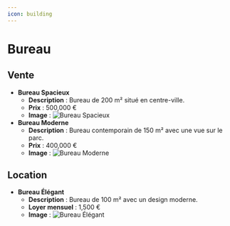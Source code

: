 ```yaml
---
icon: building
---
```


# Bureau

## Vente

* **Bureau Spacieux**
  * **Description** : Bureau de 200 m² situé en centre-ville.
  * **Prix** : 500,000 €
  * **Image** : ![Bureau Spacieux](../assets/bureau_spacieux.jpg)
* **Bureau Moderne**
  * **Description** : Bureau contemporain de 150 m² avec une vue sur le parc.
  * **Prix** : 400,000 €
  * **Image** : ![Bureau Moderne](../assets/bureau_moderne.jpg)

## Location

* **Bureau Élégant**
  * **Description** : Bureau de 100 m² avec un design moderne.
  * **Loyer mensuel** : 1,500 €
  * **Image** : ![Bureau Élégant](../assets/bureau_elegant.jpg)
